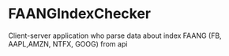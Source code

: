 # FAANGIndexChecker
Client-server application who parse data about index FAANG (FB, AAPL,AMZN, NTFX, GOOG) from api
